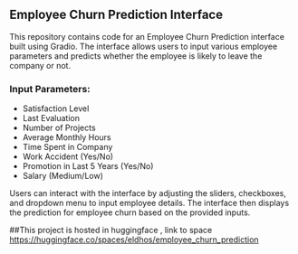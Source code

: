 ## Employee Churn Prediction Interface

This repository contains code for an Employee Churn Prediction interface built using Gradio. The interface allows users to input various employee parameters and predicts whether the employee is likely to leave the company or not.

### Input Parameters:
- Satisfaction Level
- Last Evaluation
- Number of Projects
- Average Monthly Hours
- Time Spent in Company
- Work Accident (Yes/No)
- Promotion in Last 5 Years (Yes/No)
- Salary (Medium/Low)

Users can interact with the interface by adjusting the sliders, checkboxes, and dropdown menu to input employee details. The interface then displays the prediction for employee churn based on the provided inputs.

##This project is hosted in huggingface , link to space https://huggingface.co/spaces/eldhos/employee_churn_prediction
